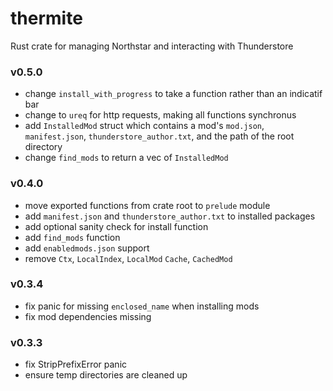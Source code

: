 # thermite
Rust crate for managing Northstar and interacting with Thunderstore

### v0.5.0
- change `install_with_progress` to take a function rather than an indicatif bar
- change to `ureq` for http requests, making all functions synchronus
- add `InstalledMod` struct which contains a mod's `mod.json`, `manifest.json`, `thunderstore_author.txt`, and the path of the root directory
- change `find_mods` to return a vec of `InstalledMod`


### v0.4.0
- move exported functions from crate root to `prelude` module
- add `manifest.json` and `thunderstore_author.txt` to installed packages
- add optional sanity check for install function
- add `find_mods` function
- add `enabledmods.json` support
- remove `Ctx`, `LocalIndex`, `LocalMod` `Cache`, `CachedMod`

### v0.3.4
- fix panic for missing `enclosed_name` when installing mods
- fix mod dependencies missing

### v0.3.3
- fix StripPrefixError panic
- ensure temp directories are cleaned up
